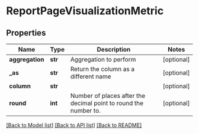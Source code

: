 # ReportPageVisualizationMetric

## Properties
Name | Type | Description | Notes
------------ | ------------- | ------------- | -------------
**aggregation** | **str** | Aggregation to perform | [optional] 
**_as** | **str** | Return the column as a different name | [optional] 
**column** | **str** |  | [optional] 
**round** | **int** | Number of places after the decimal point to round the number to. | [optional] 

[[Back to Model list]](../README.md#documentation-for-models) [[Back to API list]](../README.md#documentation-for-api-endpoints) [[Back to README]](../README.md)


